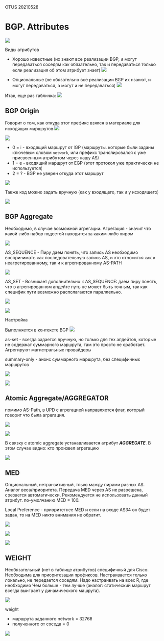 OTUS 20210528

# BGP. Attributes #
![](pictures/01.jpg)

Виды атрибутов

- Хорошо известные (их знают все реализации BGP, и могут передаваться соседям как обязательно, так и передаваться только если реализация об этом атрибует знает)
![](pictures/02.jpg)

- Опциональные (не обязательно все реализации BGP их нзанют, и могут передаваться, а могут и не передаваться)
![](pictures/03.jpg)

Итак, еще раз табличка:
![](pictures/04.jpg)

## BGP Origin ##

Говорит о том, как откуда этот префикс взялся в материале для исходящих маршрутов
![](pictures/05.jpg)

![](pictures/06.jpg)
- 0 = i - входящий маршрут от IGP (маршруты. которые были заданы ключевым словом ```network```, или префикс транслировался с уже присвоенным атрибутом через нашу AS)
- 1 = e - входящий маршрут от EGP (этот протокол уже практически не используется)
- 2 = ? - BGP не уверен откуда этот маршрут

![](pictures/08.jpg)

Также код можно задать вручную (как у входящего, так и у исходящего)

![](pictures/07.jpg)

## BGP Aggregate ##

Необходимо, в случае возможной агрегации. Агрегация - значит что какой-либо набор подсетей находится за каким-либо пиром

![](pictures/09.jpg)

AS_SEQUENCE - Пиру даем понять, что запись AS необходимо воспринимать как последовательную запись AS, и это относится как к неагрегированному, так и к агрегированному AS-PATH

![](pictures/10.jpg)

AS_SET - Возникает дополнительно к AS_SEQUENCE: даем пиру понять, что в агрегированном апдейте путь не может быть точным, так как специфик пути возможно располагаются параллельно.

![](pictures/11.jpg)

![](pictures/12.jpg)

Настройка

Выполняется в контексте BGP
![](pictures/13.jpg)

as-set - всегда задается вручную, но только для тех апдейтов, которые не содержат суммарного маршрута, там это просто не сработает. Агрегируют магистральные провайдеры

summary-only - анонс суммарного маршрута, без специфичных маршрутов

![](pictures/14.jpg)

![](pictures/15.jpg)

## Atomic Aggregate/AGGREGATOR ##

помимо AS-Path, в UPD с агрегацией направляется флаг, который говорит что была агрегация. 

![](pictures/16.jpg)

![](pictures/17.jpg)

В связку с atomic aggregate устанавливается атрибут ___AGGREGATE___. В этом случае видно: кто произвел агрегацию

![](pictures/18.jpg)

## MED ##
Опциональный, нетранзитивный, тлько мажду пирами разных AS. Аналог веса/приоритета. Передача MED через AS не разрешена, срезается автоматически. Рекомендуется не использовать данный атрибут. по-умолчанию MED = 100. 

Local Preference - приоритетнее MED и если на входе AS34 он будет задан, то на MED никто внимания не обратит.

![](pictures/19.jpg)

![](pictures/20.jpg)

![](pictures/21.jpg)

## WEIGHT ##

Необязательный (нет в таблице атрибутов) специфичный для Cisco. Необходима для приоритезации префиксов. Настраивается только локально, не передается соседям. Надо настраивать на всех R, где необходимо Чем больше - тем лучше (аналог: статический маршрут всегда выиграет у динамического машрута).

![](pictures/22.jpg)

weight 
- маршрута заданного network = 32768
- полученного от соседа = 0

![](pictures/23.jpg)


